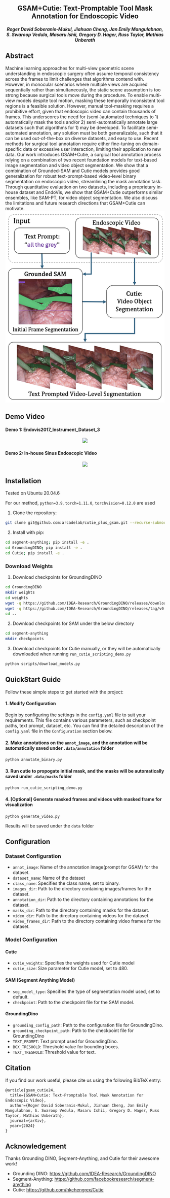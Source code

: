 <h2 align="center"> GSAM+Cutie: Text-Promptable Tool Mask Annotation for Endoscopic Video </h2>

<h5 align="center"><em>Roger David Soberanis-Mukul, Jiahuan Cheng, Jan Emily Mangulabnan, S. Swaroop Vedula, Masaru Ishii, Gregory D. Hager, Russ Taylor, Mathias Unberath</em></h5>


## Abstract
Machine learning approaches for multi-view geometric scene understanding in endoscopic surgery often assume temporal consistency across the frames to limit challenges that algorithms contend with. However, in monocular scenarios where multiple views are acquired sequentially rather than simultaneously, the static scene assumption is too strong because surgical tools move during the procedure. To enable multi-view models despite tool motion, masking these temporally inconsistent tool regions is a feasible solution. However, manual tool-masking requires a prohibitive effort, given that endoscopic video can contain thousands of frames. This underscores the need for (semi-)automated techniques to 1) automatically mask the tools and/or 2) semi-automatically annotate large datasets such that algorithms for 1) may be developed. To facilitate semi-automated annotation, any solution must be both generalizable, such that it can be used out-of-the-box on diverse datasets, and easy to use. Recent methods for surgical tool annotation require either fine-tuning on domain-specific data or excessive user interaction, limiting their application to new data. Our work introduces GSAM+Cutie, a surgical tool annotation process relying on a combination of two recent foundation models for text-based image segmentation and video object segmentation. We show that a combination of Grounded-SAM and Cutie models provides good generalization for robust text-prompt-based video-level binary segmentation on endoscopic video, streamlining the mask annotation task. Through quantitative evaluation on two datasets, including a proprietary in-house dataset and EndoVis, we show that GSAM+Cutie outperforms similar ensembles, like SAM-PT, for video object segmentation. We also discuss the limitations and future research directions that GSAM+Cutie can motivate.
![](resources/overview.png)


## Demo Video
<h4>Demo 1: Endovis2017_Instrument_Dataset_3</h4>
<p align="center">
<img src="resources/endovis2017_instrument_dataset_3.gif"/>
</p>
<h4>Demo 2: In-house Sinus Endoscopic Video</h4>
<p align="center">
<img src="resources/sinus_160_400.gif"  />
</p>


## Installation
Tested on Ubuntu 20.04.6

For our method, `python=3.9`, `torch=1.11.0`, `torchvision=0.12.0` are used

1. Clone the repository:
```bash
git clone git@github.com:arcadelab/cutie_plus_gsam.git --recurse-submodules
```

2. Install with pip:
```bash
cd segment-anything; pip install -e .
cd GroundingDINO; pip install -e .
cd Cutie; pip install -e .
```

### Download Weights
1. Download checkpoints for GroundingDINO
```bash
cd GroundingDINO
mkdir weights
cd weights
wget -q https://github.com/IDEA-Research/GroundingDINO/releases/download/v0.1.0-alpha/groundingdino_swint_ogc.pth
wget -q https://github.com/IDEA-Research/GroundingDINO/releases/tag/v0.1.0-alpha2
cd ..
```

2. Download checkpoints for SAM under the below directory
```bash
cd segment-anything
mkdir checkpoints
```

3. Download checkpoints for Cutie manually, or they will be automatically downloaded when running `run_cutie_scripting_demo.py`
```bash
python scripts/download_models.py
```

## QuickStart Guide

Follow these simple steps to get started with the project:
#### 1. Modify Configuration
Begin by configuring the settings in the `config.yaml` file to suit your requirements. This file contains various parameters, such as checkpoint paths, text prompt, dataset, etc. You can find the detailed description of the `config.yaml` file in the `Configuration` section below.

#### 2. Make annotations on the `annot_image`, and the annotation will be automatically saved under `.data/annotation` folder
`python annotate_binary.py`

#### 3. Run cutie to propogate initial mask, and the masks will be automatically saved under `.data/masks` folder
`python run_cutie_scripting_demo.py`

#### 4. [Optional] Generate masked frames and videos with masked frame for visualization
`python generate_video.py`

Results will be saved under the `data` folder

## Configuration
### Dataset Configuration
- `annot_image`: Name of the annotation image(prompt for GSAM) for the dataset.
- `dataset_name`: Name of the dataset
- `class_name`: Specifies the class name, set to binary.
- `images_dir`: Path to the directory containing images/frames for the dataset.
- `annotation_dir`: Path to the directory containing annotations for the dataset.
- `masks_dir`: Path to the directory containing masks for the dataset.
- `video_dir`: Path to the directory containing videos for the dataset.
- `video_frames_dir`: Path to the directory containing video frames for the dataset.

### Model Configuration
#### Cutie
- `cutie_weights`: Specifies the weights used for Cutie model
- `cutie_size`: Size parameter for Cutie model, set to 480.
#### SAM (Segment Anything Model)
- `seg_model_type`: Specifies the type of segmentation model used, set to default.
- `checkpoint`: Path to the checkpoint file for the SAM model.
#### GroundingDino
- `grounding_config_path`: Path to the configuration file for GroundingDino.
- `grounding_checkpoint_path`: Path to the checkpoint file for GroundingDino
- `TEXT_PROMPT`: Text prompt used for GroundingDino.
- `BOX_TRESHOLD`: Threshold value for bounding boxes.
- `TEXT_TRESHOLD`: Threshold value for text.

## Citation
If you find our work useful, please cite us using the following BibTeX entry:
```
@article{gsam_cutie24,
  title={GSAM+Cutie: Text-Promptable Tool Mask Annotation for Endoscopic Video},
  author={Roger David Soberanis-Mukul, Jiahuan Cheng, Jan Emily Mangulabnan, S. Swaroop Vedula, Masaru Ishii, Gregory D. Hager, Russ Taylor, Mathias Unberath},
  journal={arXiv},
  year={2024}
} 
```


## Acknowledgement
Thanks Grounding DINO, Segment-Anything, and Cutie for their awesome work!
- Grounding DINO:  https://github.com/IDEA-Research/GroundingDINO
- Segment-Anything:   https://github.com/facebookresearch/segment-anything
- Cutie:  https://github.com/hkchengrex/Cutie



